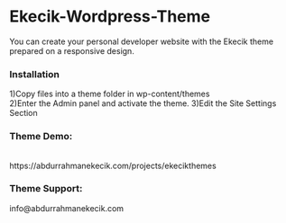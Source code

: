 # Ekecik-Wordpress-Theme
You can create your personal developer website with the Ekecik theme prepared on a responsive design.


<h3><b>Installation</b></h3>
1)Copy files into a theme folder in wp-content/themes<br>
2)Enter the Admin panel and activate the theme.
3)Edit the Site Settings Section
<br>

<h3>Theme Demo:</h3><br>
https://abdurrahmanekecik.com/projects/ekecikthemes

<br>
<h3>Theme Support:</h3> info@abdurrahmanekecik.com
